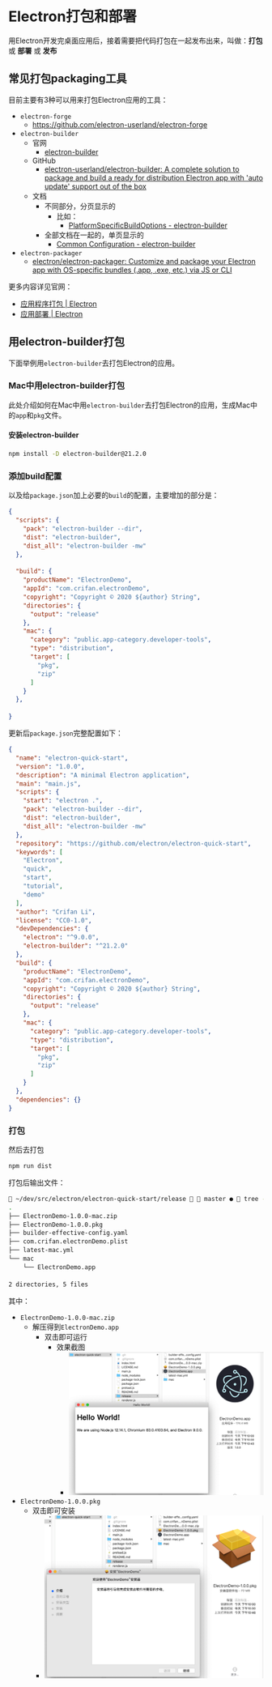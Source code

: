 # Electron打包和部署

用Electron开发完桌面应用后，接着需要把代码打包在一起发布出来，叫做：**打包** 或 **部署** 或 **发布**

## 常见打包packaging工具

目前主要有3种可以用来打包Electron应用的工具：

* `electron-forge`
    * https://github.com/electron-userland/electron-forge
* `electron-builder`
    * 官网
        * [electron-builder](https://www.electron.build)
    * GitHub
        * [electron-userland/electron-builder: A complete solution to package and build a ready for distribution Electron app with 'auto update' support out of the box](https://github.com/electron-userland/electron-builder)
    * 文档
        * 不同部分，分页显示的
            * 比如：
                * [PlatformSpecificBuildOptions - electron-builder](https://www.electron.build/generated/platformspecificbuildoptions)
        * 全部文档在一起的，单页显示的
            * [Common Configuration - electron-builder](https://www.electron.build/configuration/configuration#overridable-per-platform-options)
* `electron-packager`
    * [electron/electron-packager: Customize and package your Electron app with OS-specific bundles (.app, .exe, etc.) via JS or CLI](https://github.com/electron/electron-packager)

更多内容详见官网：

* [应用程序打包 | Electron](https://electronjs.org/docs/tutorial/application-packaging)
* [应用部署 | Electron](https://electronjs.org/docs/tutorial/application-distribution)

## 用electron-builder打包

下面举例用`electron-builder`去打包Electron的应用。

### Mac中用electron-builder打包

此处介绍如何在Mac中用`electron-builder`去打包Electron的应用，生成Mac中的`app`和`pkg`文件。

#### 安装electron-builder

```bash
npm install -D electron-builder@21.2.0
```

### 添加build配置

以及给`package.json`加上必要的`build`的配置，主要增加的部分是：

```json
{
  "scripts": {
    "pack": "electron-builder --dir",
    "dist": "electron-builder",
    "dist_all": "electron-builder -mw"
  },

  "build": {
    "productName": "ElectronDemo",
    "appId": "com.crifan.electronDemo",
    "copyright": "Copyright © 2020 ${author} String",
    "directories": {
      "output": "release"
    },
    "mac": {
      "category": "public.app-category.developer-tools",
      "type": "distribution",
      "target": [
        "pkg",
        "zip"
      ]
    }
  },

}
```

更新后`package.json`完整配置如下：

```json
{
  "name": "electron-quick-start",
  "version": "1.0.0",
  "description": "A minimal Electron application",
  "main": "main.js",
  "scripts": {
    "start": "electron .",
    "pack": "electron-builder --dir",
    "dist": "electron-builder",
    "dist_all": "electron-builder -mw"
  },
  "repository": "https://github.com/electron/electron-quick-start",
  "keywords": [
    "Electron",
    "quick",
    "start",
    "tutorial",
    "demo"
  ],
  "author": "Crifan Li",
  "license": "CC0-1.0",
  "devDependencies": {
    "electron": "^9.0.0",
    "electron-builder": "^21.2.0"
  },
  "build": {
    "productName": "ElectronDemo",
    "appId": "com.crifan.electronDemo",
    "copyright": "Copyright © 2020 ${author} String",
    "directories": {
      "output": "release"
    },
    "mac": {
      "category": "public.app-category.developer-tools",
      "type": "distribution",
      "target": [
        "pkg",
        "zip"
      ]
    }
  },
  "dependencies": {}
}
```

### 打包

然后去打包

```bash
npm run dist
```

打包后输出文件：

```bash
 ~/dev/src/electron/electron-quick-start/release   master ●  tree -L 2 .
.
├── ElectronDemo-1.0.0-mac.zip
├── ElectronDemo-1.0.0.pkg
├── builder-effective-config.yaml
├── com.crifan.electronDemo.plist
├── latest-mac.yml
└── mac
    └── ElectronDemo.app

2 directories, 5 files
```

其中：

* `ElectronDemo-1.0.0-mac.zip`
  * 解压得到`ElectronDemo.app`
    * 双击即可运行
      * 效果截图
        * ![electron_demo_app_running](../assets/img/electron_demo_app_running.png)
* `ElectronDemo-1.0.0.pkg`
  * 双击即可安装
    * ![electron_mac_pkg_install](../assets/img/electron_mac_pkg_install.png)
